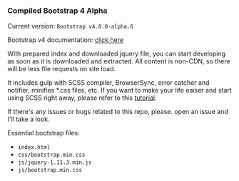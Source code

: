 ### Compiled Bootstrap 4 Alpha

Current version: `Bootstrap v4.0.0-alpha.6`

Bootstrap v4 documentation: [click here](http://v4-alpha.getbootstrap.com/getting-started/introduction/)

With prepared index and downloaded jquery file, you can start developing as soon as it is downloaded and extracted. All content is non-CDN, so there will be less file requests on site load. 

It includes gulp with SCSS compiler, BrowserSync, error catcher and notifier, minifies \*.css files, etc. If you want to make your life eaiser and start using SCSS right away, please refer to this [tutorial](https://github.com/dmxt/bootstrap3-scss-gulp-starter-kit/blob/master/README.md#how-to-run-gulp).

If there's any issues or bugs related to this repo, please. open an issue and I'll take a look.

Essential bootstrap files:
* `index.html`
* `css/bootstrap.min.css`
* `js/jquery-1.11.3.min.js`
* `js/bootstrap.min.css`
